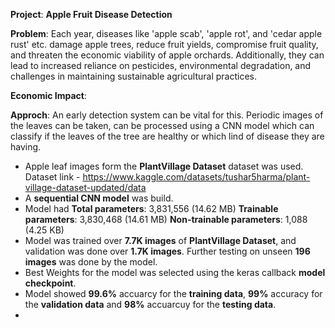 **Project**: **Apple Fruit Disease Detection**

**Problem**: Each year, diseases like 'apple scab', 'apple rot', and 'cedar apple rust' etc. damage apple trees, reduce fruit yields, compromise fruit quality, and threaten the economic viability of apple orchards.
            Additionally, they can lead to increased reliance on pesticides, environmental degradation, and challenges in maintaining sustainable agricultural practices.
            
**Economic Impact**: 

**Approch**: An early detection system can be vital for this. Periodic images of the leaves can be taken, can be processed using a CNN model which can classify if the leaves of the tree are healthy or which lind of disease they are having. 

- Apple leaf images form the **PlantVillage Dataset** dataset was used. Dataset link - https://www.kaggle.com/datasets/tushar5harma/plant-village-dataset-updated/data
- A **sequential CNN model** was build.
- Model had  **Total parameters**: 3,831,556 (14.62 MB)
             **Trainable parameters**: 3,830,468 (14.61 MB)
             **Non-trainable parameters**: 1,088 (4.25 KB)
- Model was trained over **7.7K images** of **PlantVillage Dataset**, and validation was done over **1.7K images**. Further testing on unseen **196 images** was done by the model.
- Best Weights for the model was selected using the keras callback **model checkpoint**.
- Model showed **99.6%** accuarcy for the **training data**, **99%** accuracy for the **validation data** and **98%** accuarcuy for the **testing data**.
- 
